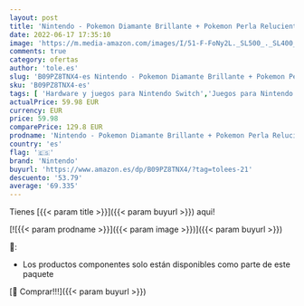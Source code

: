 ```yaml
---
layout: post
title: 'Nintendo - Pokemon Diamante Brillante + Pokemon Perla Reluciente'
date: 2022-06-17 17:35:10
image: 'https://m.media-amazon.com/images/I/51-F-FoNy2L._SL500_._SL400_.jpg'
comments: true
category: ofertas
author: 'tole.es'
slug: 'B09PZ8TNX4-es Nintendo - Pokemon Diamante Brillante + Pokemon Perla...'
sku: 'B09PZ8TNX4-es'
tags: [ 'Hardware y juegos para Nintendo Switch','Juegos para Nintendo Switch','Videojuegos','nintendo','🇪🇸', ]
actualPrice: 59.98 EUR
currency: EUR
price: 59.98
comparePrice: 129.8 EUR
prodname: 'Nintendo - Pokemon Diamante Brillante + Pokemon Perla Reluciente'
country: 'es'
flag: '🇪🇸'
brand: 'Nintendo'
buyurl: 'https://www.amazon.es/dp/B09PZ8TNX4/?tag=tolees-21'
descuento: '53.79'
average: '69.335'
---
```


Tienes [{{< param title >}}]({{< param buyurl >}}) aqui!

[![{{< param prodname >}}]({{< param image >}})]({{< param buyurl >}})

🔎:

- Los productos componentes solo están disponibles como parte de este paquete

[🛒 Comprar!!!]({{< param buyurl >}})
